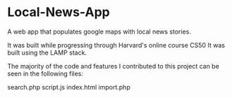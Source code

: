 # Local-News-App

A web app that populates google maps with local news stories.

It was built while progressing through Harvard's online course CS50 It was built using the LAMP stack.

The majority of the code and features I contributed to this project can be seen in the following files:

search.php
script.js
index.html
import.php
